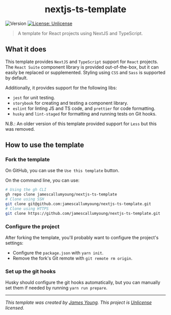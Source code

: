 <h1 align="center">nextjs-ts-template</h1>
<p>
  <img alt="Version" src="https://img.shields.io/badge/version-0.1.0-blue.svg?cacheSeconds=2592000" />
  <a href="./LICENSE" target="_blank">
    <img alt="License: Unlicense" src="https://img.shields.io/badge/License-Unlicense-yellow.svg" />
  </a>
</p>

> A template for React projects using NextJS and TypeScript.

## What it does
This template provides `NextJS` and `TypeScript` support for `React` projects. The
`React Suite` component library is provided out-of-the-box, but it can easily be
replaced or supplemented. Styling using `CSS` and `Sass` is supported by default.

Additionally, it provides support for the following libs:
- `jest` for unit testing.
- `storybook` for creating and testing a component library.
- `eslint` for linting JS and TS code, and `prettier` for code formatting.
- `husky` and `lint-staged` for formatting and running tests on Git hooks.

N.B.: An older version of this template provided support for `Less` but this
was removed. 

## How to use the template
### Fork the template
On GitHub, you can use the `Use this template` button.

On the command line, you can use:

```sh
# Using the gh CLI
gh repo clone jamescallumyoung/nextjs-ts-template
# Clone using SSH
git clone git@github.com:jamescallumyoung/nextjs-ts-template.git
# Clone using HTTPS
git clone https://github.com/jamescallumyoung/nextjs-ts-template.git
```

### Configure the project
After forking the template, you'll probably want to configure the
project's settings:

- Configure the `package.json` with `yarn init`.
- Remove the fork's Git remote with `git remote rm origin`.

### Set up the git hooks
Husky should configure the git hooks automatically, but you can manually 
set them if needed by running `yarn run prepare`.

***
_This template was created️ by [James Young](https://github.com/jamescallumyoung).
This project is [Unlicense](./LICENSE) licensed._